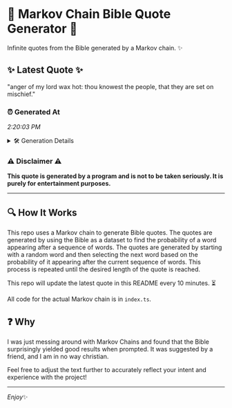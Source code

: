 # 📖 Markov Chain Bible Quote Generator 📖

Infinite quotes from the Bible generated by a Markov chain. ✨

## ✨ Latest Quote ✨
"anger of my lord wax hot: thou knowest the people, that they are set on mischief."

### ⏰ Generated At
*2:20:03 PM*

<details>
    <summary>🛠️ Generation Details</summary>
    <p>
        <strong>🌱 Seed:</strong> anger<br>
        <strong>🔄 Iterations:</strong> 15<br>
        <strong>📜 Context History:</strong><br>[ anger ]: of<br>[ anger, of ]: my<br>[ anger, of, my ]: lord<br>[ anger, of, my, lord ]: wax<br>[ anger, of, my, lord, wax ]: hot:<br>[ anger, of, my, lord, wax, hot: ]: thou<br>[ of, my, lord, wax, hot:, thou ]: knowest<br>[ my, lord, wax, hot:, thou, knowest ]: the<br>[ lord, wax, hot:, thou, knowest, the ]: people,<br>[ wax, hot:, thou, knowest, the, people, ]: that<br>[ hot:, thou, knowest, the, people,, that ]: they<br>[ thou, knowest, the, people,, that, they ]: are<br>[ knowest, the, people,, that, they, are ]: set<br>[ the, people,, that, they, are, set ]: on<br>[ people,, that, they, are, set, on ]: mischief.<br>
    </p>
</details>

### ⚠️ Disclaimer ⚠️
**This quote is generated by a program and is not to be taken seriously. It is purely for entertainment purposes.**

---

## 🔍 How It Works

This repo uses a Markov chain to generate Bible quotes. The quotes are generated by using the Bible as a dataset to find the probability of a word appearing after a sequence of words. The quotes are generated by starting with a random word and then selecting the next word based on the probability of it appearing after the current sequence of words. This process is repeated until the desired length of the quote is reached.

This repo will update the latest quote in this README every 10 minutes. ⏳

All code for the actual Markov chain is in `index.ts`.

## ❓ Why

I was just messing around with Markov Chains and found that the Bible surprisingly yielded good results when prompted. 
It was suggested by a friend, and I am in no way christian.

Feel free to adjust the text further to accurately reflect your intent and experience with the project!

---

*Enjoy*✨
